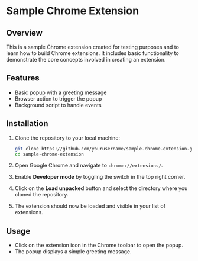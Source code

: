 # Sample Chrome Extension

## Overview

This is a sample Chrome extension created for testing purposes and to learn how to build Chrome extensions. It includes basic functionality to demonstrate the core concepts involved in creating an extension.

## Features

- Basic popup with a greeting message
- Browser action to trigger the popup
- Background script to handle events

## Installation

1. Clone the repository to your local machine:

    ```bash
    git clone https://github.com/yourusername/sample-chrome-extension.git
    cd sample-chrome-extension
    ```

2. Open Google Chrome and navigate to `chrome://extensions/`.

3. Enable **Developer mode** by toggling the switch in the top right corner.

4. Click on the **Load unpacked** button and select the directory where you cloned the repository.

5. The extension should now be loaded and visible in your list of extensions.

## Usage

- Click on the extension icon in the Chrome toolbar to open the popup.
- The popup displays a simple greeting message.
